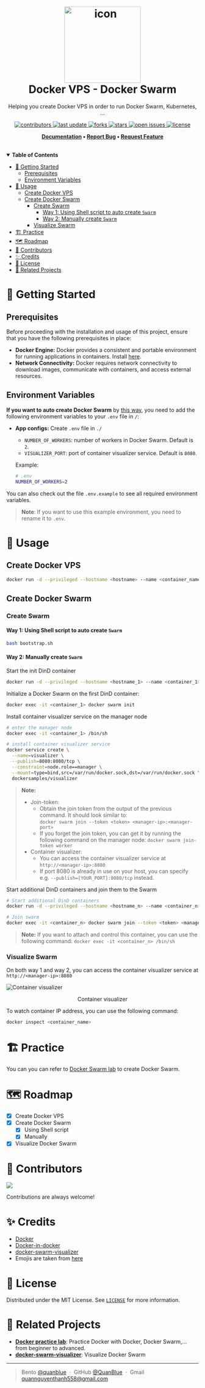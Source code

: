 <h1 align="center">
  <img src="./assets/docker-logo.png" alt="icon" width="200"></img>
  <br>
  <b>Docker VPS - Docker Swarm</b>
</h1>

<p align="center">Helping you create Docker VPS in order to run Docker Swarm, Kubernetes, ...</p>

<!-- Badges -->
<p align="center">
  <a href="https://github.com/QuanBlue/Docker-VPS/graphs/contributors">
    <img src="https://img.shields.io/github/contributors/QuanBlue/Docker-VPS" alt="contributors" />
  </a>
  <a href="">
    <img src="https://img.shields.io/github/last-commit/QuanBlue/Docker-VPS" alt="last update" />
  </a>
  <a href="https://github.com/QuanBlue/Docker-VPS/network/members">
    <img src="https://img.shields.io/github/forks/QuanBlue/Docker-VPS" alt="forks" />
  </a>
  <a href="https://github.com/QuanBlue/Docker-VPS/stargazers">
    <img src="https://img.shields.io/github/stars/QuanBlue/Docker-VPS" alt="stars" />
  </a>
  <a href="https://github.com/QuanBlue/Docker-VPS/issues/">
    <img src="https://img.shields.io/github/issues/QuanBlue/Docker-VPS" alt="open issues" />
  </a>
  <a href="https://github.com/QuanBlue/Docker-VPS/blob/main/LICENSE">
    <img src="https://img.shields.io/github/license/QuanBlue/Docker-VPS.svg" alt="license" />
  </a>
</p>

<p align="center">
  <b>
    <a href="https://github.com/QuanBlue/Docker-VPS">Documentation</a> •
    <a href="https://github.com/QuanBlue/Docker-VPS/issues/">Report Bug</a> •
    <a href="https://github.com/QuanBlue/Docker-VPS/issues/">Request Feature</a>
  </b>
</p>
<br/>
<details open>
<summary><b>Table of Contents</b></summary>

-  [:toolbox: Getting Started](#toolbox-getting-started)
   -  [Prerequisites](#prerequisites)
   -  [Environment Variables](#environment-variables)
-  [:rocket: Usage](#rocket-usage)
   -  [Create Docker VPS](#create-docker-vps)
   -  [Create Docker Swarm](#create-docker-swarm)
      -  [Create Swarm](#create-swarm)
         -  [Way 1: Using Shell script to auto create `Swarm`](#way-1-using-shell-script-to-auto-create-swarm)
         -  [Way 2: Manually create `Swarm`](#way-2-manually-create-swarm)
      -  [Visualize Swarm](#visualize-swarm)
-  [:building_construction: Practice](#building_construction-practice)
-  [:world_map: Roadmap](#world_map-roadmap)
-  [:busts_in_silhouette: Contributors](#busts_in_silhouette-contributors)
-  [:sparkles: Credits](#sparkles-credits)
-  [:scroll: License](#scroll-license)
-  [:link: Related Projects](#link-related-projects)
</details>

# :toolbox: Getting Started

## Prerequisites

Before proceeding with the installation and usage of this project, ensure that you have the following prerequisites in place:

-  **Docker Engine:** Docker provides a consistent and portable environment for running applications in containers. Install [here](https://www.docker.com/get-started/).
-  **Network Connectivity:** Docker requires network connectivity to download images, communicate with containers, and access external resources.

## Environment Variables

**If you want to auto create Docker Swarm** by [this way](#way-1-using-shell-script-to-auto-create-swarm), you need to add the following environment variables to your `.env` file in `/`:

-  **App configs:** Create `.env` file in `./`

   -  `NUMBER_OF_WORKERS`: number of workers in Docker Swarm. Default is `2`.
   -  `VISUALIZER_PORT`: port of container visualizer service. Default is `8080`.

   Example:

   ```sh
   # .env
   NUMBER_OF_WORKERS=2
   ```

You can also check out the file `.env.example` to see all required environment variables.

> **Note**: If you want to use this example environment, you need to rename it to `.env`.

# :rocket: Usage

## Create Docker VPS

```sh
docker run -d --privileged --hostname <hostname> --name <container_name> docker:dind
```

## Create Docker Swarm

### Create Swarm

#### Way 1: Using Shell script to auto create `Swarm`

```sh
bash bootstrap.sh
```

#### Way 2: Manually create `Swarm`

Start the init DinD container

```sh
docker run -d --privileged --hostname <hostname_1> --name <container_1> docker:dind
```

Initialize a Docker Swarm on the first DinD container:

```sh
docker exec -it <container_1> docker swarm init
```

Install container visualizer service on the manager node

```sh
# enter the manager node
docker exec -it <container_1> /bin/sh

# install container visualizer service
docker service create \
  --name=visualizer \
  --publish=8080:8080/tcp \
  --constraint=node.role==manager \
  --mount=type=bind,src=/var/run/docker.sock,dst=/var/run/docker.sock \
  dockersamples/visualizer
```

> **Note:**
>
> -  Join-token:
>    -  Obtain the join token from the output of the previous command. It should look similar to:  
>       `docker swarm join --token <token> <manager-ip>:<manager-port>`
>    -  If you forget the join token, you can get it by running the following command on the manager node: `docker swarm join-token worker`
> -  Container visualizer:
>    -  You can access the container visualizer service at `http://<manager-ip>:8080`
>    -  If port 8080 is already in use on your host, you can specify e.g. `--publish=[YOUR_PORT]:8080/tcp` instead.

Start additional DinD containers and join them to the Swarm

```sh
# Start additional DinD containers
docker run -d --privileged --hostname <hostname_n> --name <container_n> docker:dind

# Join swarm
docker exec -it <container_n> docker swarm join --token <token> <manager-ip>:<manager-port>
```

> **Note:** If you want to attach and control this container, you can use the following command:
> `docker exec -it <container_n> /bin/sh`

### Visualize Swarm

On both way 1 and way 2, you can access the container visualizer service at `http://<manager-ip>:8080`

![Container visualizer](./assets/container%20visualizer.png)

<p align="center">
  Container visualizer
</p>

To watch container IP address, you can use the following command:

```sh
docker inspect <container_name>
```

# :building_construction: Practice

You can you can refer to [Docker Swarm lab](https://github.com/QuanBlue/Docker-practice-lab/tree/master/Intermediate/2.%20docker%20swarm/Lab%20%231%3A%20Init%20and%20Manage%20Docker%20Swarm) to create Docker Swarm.

# :world_map: Roadmap

-  [x] Create Docker VPS
-  [x] Create Docker Swarm
   -  [x] Using Shell script
   -  [x] Manually
-  [x] Visualize Docker Swarm

# :busts_in_silhouette: Contributors

<a href="https://github.com/QuanBlue/Linux-Bootstrap/graphs/contributors">
  <img src="https://contrib.rocks/image?repo=QuanBlue/Linux-Bootstrap" />
</a>

Contributions are always welcome!

# :sparkles: Credits

-  [Docker](https://www.docker.com/)
-  [Docker-in-docker](https://hub.docker.com/_/docker)
-  [docker-swarm-visualizer](https://github.com/dockersamples/docker-swarm-visualizer)
-  Emojis are taken from [here](https://github.com/arvida/emoji-cheat-sheet.com)

# :scroll: License

Distributed under the MIT License. See <a href="../LICENSE">`LICENSE`</a> for more information.

# :link: Related Projects

-  <u>[**Docker practice lab**](https://github.com/QuanBlue/Docker-practice-lab)</u>: Practice Docker with Docker, Docker Swarm,... from beginner to advanced.
-  <u>[**docker-swarm-visualizer**](https://github.com/dockersamples/docker-swarm-visualizer)</u>: Visualize Docker Swarm

---

> Bento [@quanblue](https://bento.me/quanblue) &nbsp;&middot;&nbsp;
> GitHub [@QuanBlue](https://github.com/QuanBlue) &nbsp;&middot;&nbsp; Gmail quannguyenthanh558@gmail.com
